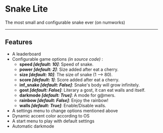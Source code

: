# Snake Lite

The most small and configurable snake ever (on numworks)

-----

## Features
* A leaderboard
* Configurable game options *(in source code)* :
  * **speed *[default: 10]***: Speed of snake.
  * **power *[default: 2]***: Size added after eat a cherry.
  * **size *[default: 10]***: The size of snake (1 --> 80).
  * **score *[default: 1]***: Score added after eat a cherry.
  * **inf_snake *[default: False]***: Snake's body will grow infinitely.
  * **gost *[default: False]***: Literary a gost, it can eat walls and itself.
  * **darkmode *[default: True]***: A mode for g@mers.
  * **rainbow *[default: False]***: Enjoy the rainbow!
  * **walls *[default: True]***: Enable/Disable walls.
* A settings menu to change options mentioned above
* Dynamic accent color according to OS
* A start menu to play with default settings
* Automatic darkmode
